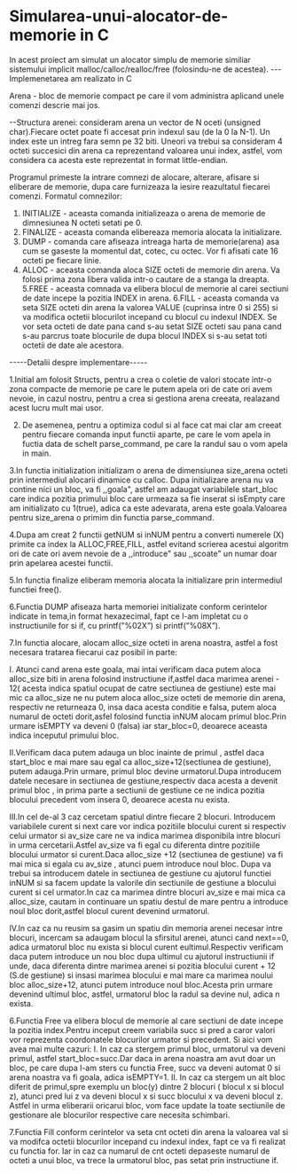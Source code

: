 # Simularea-unui-alocator-de-memorie in C
In acest proiect am simulat un alocator simplu de memorie similiar sistemului implicit malloc/calloc/realloc/free
(folosindu-ne de acestea).
--- Implemenetarea am realizato in C

Arena - bloc de memorie compact pe care il vom administra aplicand unele comenzi descrie mai jos.

--Structura arenei: consideram arena un vector de N oceti (unsigned char).Fiecare octet poate fi accesat prin indexul sau (de la 0 la N-1). Un index este un intreg fara semn pe 32 biti. Uneori va trebui sa consideram 4 octeti succesici din arena ca reprezentand valoarea unui index, astfel, vom considera ca acesta este reprezentat in format little-endian.

Programul primeste la intrare comnezi de alocare, alterare, afisare si eliberare de memorie, dupa care furnizeaza la iesire reazultatul fiecarei comenzi.
Formatul comnezilor:
1. INITIALIZE <N> - aceasta comanda initializeaza o arena de memorie de dimnesiunea N octeti setati pe 0.
2. FINALIZE - aceasta comanda elibereaza memoria alocata la initializare.
3. DUMP - comanda care afiseaza intreaga harta de memorie(arena) asa cum se gaseste la momentul dat, cotec, cu octec. Vor fi afisati cate 16 octeti pe fiecare linie.
4. ALLOC <SIZE> - aceasta comanda aloca SIZE octeti de memorie din arena. Va folosi prima zona libera valida intr-o cautare de a stanga la dreapta.
5.FREE <INDEX> - aceasta comnada va elibera blocul de memorie al carei sectiuni de date incepe la pozitia INDEX in arena.
6.FILL <INDEX> <SIZE> <VALUE> - aceasta comanda va seta SIZE octeti din arena la valorea VALUE (cuprinsa intre 0 si 255) si va modifica octetii blocurilot incepand cu blocul cu indexul INDEX. Se vor seta octeti de date pana cand s-au setat SIZE octeti sau pana cand s-au parcrus toate blocurile de dupa blocul INDEX si s-au setat toti octetii de date ale acestora.
 
 
 -----Detalii despre implementare-----
 
 1.Initial am folosit Structs, pentru a crea o coletie de valori stocate intr-o zona compacte de memorie pe care le putem apela ori de cate ori avem nevoie, in cazul nostru, pentru a crea si gestiona arena creeata, realazand acest lucru mult mai usor.

2. De asemenea, pentru a optimiza codul si al face cat mai clar am creeat pentru fiecare comanda input functii aparte, pe care le vom apela in fuctia data de schelt parse_command, pe care la randul sau o vom apela in main.

3.In functia initialization initializam o arena de dimensiunea size_arena octeti prin intermediul alocarii dinamice cu calloc. Dupa initializare arena nu va contine nici un bloc, va fi ,,goala", astfel am adaugat variabilele start_bloc care indica pozitia primului bloc care urmeaza sa fie inserat si isEmpty care am initializato cu 1(true), adica ca este adevarata, arena este goala.Valoarea pentru size_arena o primim din functia parse_command.

4.Dupa am creat 2 functii getNUM si inNUM pentru a converti numerele (X) primite ca index la ALLOC,FREE,FILL, astfel evitand scrierea acestui algoritm ori de cate ori avem nevoie de a ,,introduce" sau ,,scoate" un numar doar prin apelarea acestei functii.

5.In functia finalize eliberam memoria alocata la initializare prin intermediul functiei free().

6.Functia DUMP afiseaza harta memoriei initializate conform cerintelor indicate in tema,in format hexazecimal, fapt ce l-am impletat cu o instructiunile for si if, cu  printf(”%02X”) si printf(”%08X”).

7.In functia alocare, alocam alloc_size octeti in arena noastra, astfel a fost necesara tratarea fiecarui caz posibil in parte:

   I. Atunci cand arena este goala, mai intai verificam daca putem aloca alloc_size biti in arena folosind instructiune if,astfel daca marimea arenei - 12( acesta indica spatiul ocupat de catre sectiunea de gestiune) este mai mic ca alloc_size ne nu putem aloca alloc_size octeti de memorie din arena, respectiv ne returneaza 0, insa daca acesta conditie e falsa, putem aloca numarul de octeti dorit,asfel folosind functia inNUM alocam primul bloc.Prin urmare isEMPTY va deveni 0 (falsa) iar star_bloc=0, deoarece aceasta indica inceputul primului bloc.

   II.Verificam daca putem adauga un bloc inainte de primul , astfel daca start_bloc e mai mare sau egal ca alloc_size+12(sectiunea de gestiune), putem adauga.Prin urmare, primul bloc devine urmatorul.Dupa introducem datele necesare in sectiunea de gestiune,respectiv daca acesta a devenit primul bloc , in prima parte a sectiunii de gestiune ce ne indica pozitia blocului precedent vom insera 0, deoarece acesta nu exista.

   III.In cel de-al 3 caz cercetam spatiul dintre fiecare 2 blocuri. Introducem variabilele curent si next care vor indica pozitiile blocului curent si respectiv celui urmator si av_size care ne va indica marimea disponibila intre blocuri in urma cercetarii.Astfel av_size va fi egal cu diferenta dintre pozitiile blocului urmator si curent.Daca alloc_size +12 (sectiunea de gestiune) va fi mai mica si egala cu av_size , atunci puem introduce noul bloc. Dupa va trebui sa introducem datele in sectiunea de gestiune cu ajutorul functiei inNUM si sa facem update la valorile din sectiunile de gestiune a blocului curent si cel urmator.In caz ca marimea dintre blocuri av_size e mai mica ca alloc_size, cautam in continuare un spatiu destul de mare pentru a introduce noul bloc dorit,astfel blocul curent devenind urmatorul.

  IV.In caz ca nu reusim sa gasim un spatiu din memoria arenei necesar intre blocuri, incercam sa adaugam blocul la sfirsitul arenei, atunci cand next==0, adica urmatorul bloc nu exista si blocul curent eultimul.Respectiv verificam daca putem introduce un nou bloc dupa ultimul cu ajutorul instructiunii if unde, daca diferenta dintre marimea arenei si pozitia blocului curent + 12 (S.de gestiune) si insasi marimea blocului e mai mare ca marimea noului bloc alloc_size+12, atunci putem introduce noul bloc.Acesta prin urmare devenind ultimul bloc, astfel, urmatorul bloc la radul sa devine nul, adica n exista.

6.Functia Free va elibera blocul de memorie al care sectiuni de date incepe la pozitia index.Pentru inceput creem variabila succ si pred a caror valori vor reprezenta coordonatele blocurilor urmator si precedent. Si aici vom avea mai multe cazuri:
  I. In caz ca stergem primul bloc, urmatorul va deveni primul, astfel start_bloc=succ.Dar daca in arena noastra am avut doar un bloc, pe care dupa l-am sters cu functia Free, succ va deveni automat 0 si arena noastra va fi goala, adica isEMPTY=1.
  II. In caz ca stergem un alt bloc diferit de primul,spre exemplu un bloc(y) dintre 2 blocuri ( blocul x si blocul z), atunci pred lui z va deveni blocul x si succ blocului x va deveni blocul z.
Astfel in urma eliberarii oricarui bloc, vom face update la toate sectiunile de gestionare ale blocurilor respective care necesita schimbari.

7.Functia Fill conform cerintelor va seta cnt octeti din arena la valoarea val si va modifca octetii blocurilor incepand cu indexul index, fapt ce va fi realizat cu functia for. Iar in caz ca numarul de cnt octeti depaseste numarul de octeti a unui bloc, va trece la urmatorul bloc, pas setat prin instructiune if.
 
  
